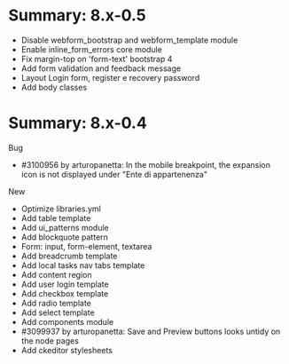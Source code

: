 # Summary: 8.x-0.5

- Disable webform_bootstrap and webform_template module
- Enable inline_form_errors core module
- Fix margin-top on 'form-text' bootstrap 4
- Add form validation and feedback message
- Layout Login form, register e recovery password
- Add body classes

# Summary: 8.x-0.4

Bug
 - #3100956 by arturopanetta: In the mobile breakpoint, the expansion icon is not displayed under "Ente di appartenenza"

New
 - Optimize libraries.yml
 - Add table template
 - Add ui_patterns module
 - Add blockquote pattern
 - Form: input, form-element, textarea
 - Add breadcrumb template
 - Add local tasks nav tabs template
 - Add content region
 - Add user login template
 - Add checkbox template
 - Add radio template
 - Add select template
 - Add components module
 - #3099937 by arturopanetta: Save and Preview buttons looks untidy on the node pages
 - Add ckeditor stylesheets
